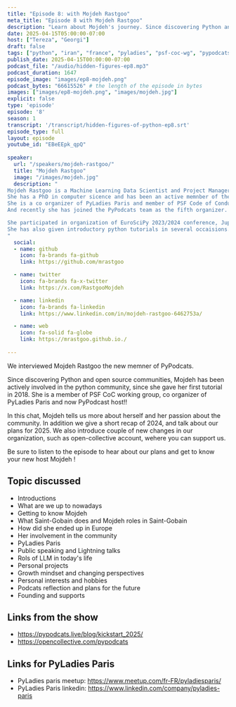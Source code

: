```yaml
---
title: "Episode 8: with Mojdeh Rastgoo"
meta_title: "Episode 8 with Mojdeh Rastgoo"
description: "Learn about Mojdeh's journey. Since discovering Python and open source community in 2016, Mojdeh has been actively contributing to the community and striving for diversity and inclusion by pariticapting in DEI, CoC communities and co-organzing meetups"
date: 2025-04-15T05:00:00-07:00
host: ["Tereza", "Georgi"]
draft: false
tags: ["python", "iran", "france", "pyladies", "psf-coc-wg", "pypodcats", "community", "project manager"]
publish_date: 2025-04-15T00:00:00-07:00
podcast_file: "/audio/hidden-figures-ep8.mp3"
podcast_duration: 1647
episode_image: "images/ep8-mojdeh.png"
podcast_bytes: "66615526" # the length of the episode in bytes
images: ["images/ep8-mojdeh.png", "images/mojdeh.jpg"]
explicit: false 
type: 'episode'
episode: '8'
season: 1
transcript: '/transcript/hidden-figures-of-python-ep8.srt'
episode_type: full
layout: episode
youtube_id: "EBeEEpk_qpQ"
  
speaker:
  url: "/speakers/mojdeh-rastgoo/"
  title: "Mojdeh Rastgoo"
  image: "/images/mojdeh.jpg"
  description: "
Mojdeh Rastgoo is a Machine Learning Data Scientist and Project Manager based in Pris.
She has a PhD in computer sicence and has been an active memnber of the community since 2018. 
She is a co organizer of PyLadies Paris and member of PSF Code of Conduct Working-Group since mid 2023.
And recently she has joined the PyPodcats team as the fifth organizer.  

She participated in organization of EuroSciPy 2023/2024 conference, JupyterCon 2023, PyCon.DE & PyData Berlin 2024, and PyLadies Paris meetups since 2022. 
She has also given introductory python tutorials in several occaisions.
"
  social:
  - name: github
    icon: fa-brands fa-github
    link: https://github.com/mrastgoo

  - name: twitter
    icon: fa-brands fa-x-twitter
    link: https://x.com/RastgooMojdeh

  - name: linkedin
    icon: fa-brands fa-linkedin
    link: https://www.linkedin.com/in/mojdeh-rastgoo-6462753a/

  - name: web
    icon: fa-solid fa-globe
    link: https://mrastgoo.github.io./
  
---
```


We interviewed Mojdeh Rastgoo the new memner of PyPodcats.

Since discovering Python and open source communities, Mojdeh has been actively involved in the python community, since she gave her first tutorial in 2018.
She is a member of PSF CoC working group, co organizer of PyLadies Paris and now PyPodcast host!!

In this chat, Mojdeh tells us more about herself and her passion about the community.
In addition we give a short recap of 2024, and talk about our plans for 2025. 
We also introduce couple of new changes in our organization, such as open-collective account, wehere you can support us.

Be sure to listen to the episode to hear about our plans and get to know your new host Mojdeh !

## Topic discussed

- Introductions
- What are we up to nowadays 
- Getting to know Mojdeh 
- What Saint-Gobain does and Mojdeh roles in Saint-Gobain
- How did she ended up in Europe 
- Her involvement in the community
- PyLadies Paris
- Public speaking and Lightning talks
- Rols of LLM in today's life 
- Personal projects 
- Growth mindset and changing perspectives
- Personal interests and hobbies 
- Podcats reflection and plans for the future
- Founding and supports


## Links from the show

- https://pypodcats.live/blog/kickstart_2025/
- https://opencollective.com/pypodcats

## Links for PyLadies Paris 

- PyLadies paris meetup: https://www.meetup.com/fr-FR/pyladiesparis/
- PyLadies Paris linkedin: https://www.linkedin.com/company/pyladies-paris




